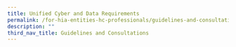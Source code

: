 ```yaml
---
title: Unified Cyber and Data Requirements
permalink: /for-hia-entities-hc-professionals/guidelines-and-consultations/unified-cyber-and-data-requirements/
description: ""
third_nav_title: Guidelines and Consultations
---
```

